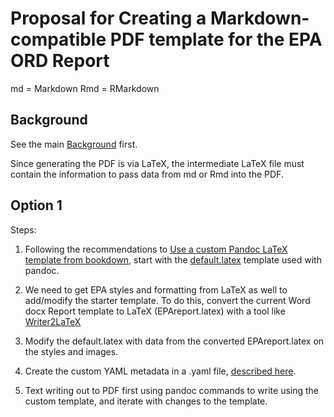 # Proposal for Creating a Markdown-compatible PDF template for the EPA ORD Report

md = Markdown
Rmd = RMarkdown

## Background

See the main [Background](README.md#Background) first.

Since generating the PDF is via LaTeX, the intermediate LaTeX file must contain the information to pass data from md or Rmd into the PDF. 

## Option 1 

Steps:
1. Following the recommendations to [Use a custom Pandoc LaTeX template from bookdown](https://bookdown.org/yihui/rmarkdown-cookbook/latex-template.html), start with the [default.latex](https://github.com/jgm/pandoc/blob/master/data/templates/default.latex) template used with pandoc.

2. We need to get EPA styles and formatting from LaTeX as well to add/modify the starter template. To do this, convert the current Word docx Report template to LaTeX (EPAreport.latex) with a tool like [Writer2LaTeX](http://writer2latex.sourceforge.net/)

3. Modify the default.latex with data from the converted EPAreport.latex on the styles and images.

4. Create the custom YAML metadata in a .yaml file, [described here](https://bookdown.org/yihui/rmarkdown-cookbook/latex-template.html).

5. Text writing out to PDF first using pandoc commands to write using the custom template, and iterate with changes to the template.









